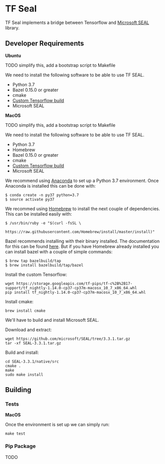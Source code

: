 # TF Seal

TF Seal implements a bridge between Tensorflow and [Microsoft SEAL](https://github.com/microsoft/SEAL) library.

## Developer Requirements

**Ubuntu**

TODO simplify this, add a bootstrap script to Makefile

We need to install the following software to be able to use TF SEAL.

- Python 3.7
- Bazel 0.15.0 or greater
- cmake
- [Custom Tensorflow build]()
- Microsoft SEAL


**MacOS**

TODO simplify this, add a bootstrap script to Makefile

We need to install the following software to be able to use TF SEAL.

- Python 3.7
- Homebrew
- Bazel 0.15.0 or greater
- cmake
- [Custom Tensorflow build](https://storage.googleapis.com/tf-pips/tf-c%2B%2B17-support/tf_nightly-1.14.0-cp37-cp37m-macosx_10_7_x86_64.whl)
- Microsoft SEAL

We recommend using [Anaconda](https://www.anaconda.com/distribution/) to set up a Python 3.7 environment. Once Anaconda is installed this can be done with:

```
$ conda create -n py37 python=3.7
$ source activate py37
```

We recommed using [Homebrew](https://brew.sh/) to install the next couple of dependencies. This can be installed easily with:

```
$ /usr/bin/ruby -e "$(curl -fsSL \
    https://raw.githubusercontent.com/Homebrew/install/master/install)"
```

Bazel recommends installing with their binary installed. The documentation for this can be found [here](https://docs.bazel.build/versions/master/install-os-x.html#install-with-installer-mac-os-x). But if you have Homebrew already installed you can install bazel with a couple of simple commands:

```
$ brew tap bazelbuild/tap
$ brew install bazelbuild/tap/bazel
```

Install the custom Tensorflow:

```
wget https://storage.googleapis.com/tf-pips/tf-c%2B%2B17-support/tf_nightly-1.14.0-cp37-cp37m-macosx_10_7_x86_64.whl
pip install tf_nightly-1.14.0-cp37-cp37m-macosx_10_7_x86_64.whl
```

Install cmake:

```
brew install cmake
```

We'll have to build and install Microsoft SEAL.

Download and extract:

```
wget https://github.com/microsoft/SEAL/tree/3.3.1.tar.gz
tar -xf SEAL-3.3.1.tar.gz
```

Build and install:

```
cd SEAL-3.3.1/native/src
cmake .
make
sudo make install
```

## Building

### Tests

**MacOS**

Once the environment is set up we can simply run:

```
make test
```

### Pip Package

TODO